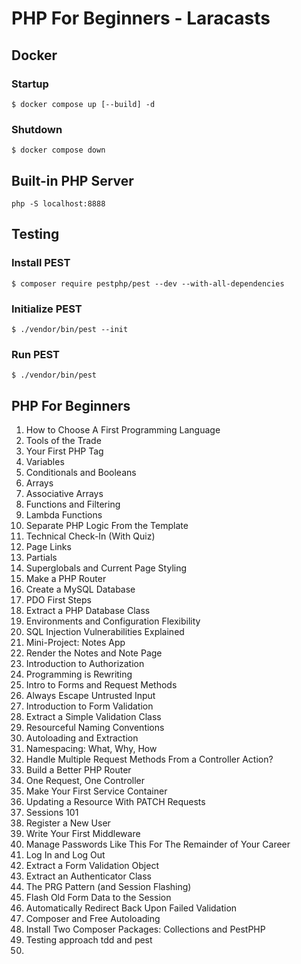 # PHP For Beginners - Laracasts

## Docker

### Startup

`$ docker compose up [--build] -d`

### Shutdown

`$ docker compose down`

## Built-in PHP Server

`php -S localhost:8888`

## Testing

### Install PEST

`$ composer require pestphp/pest --dev --with-all-dependencies`

### Initialize PEST

`$ ./vendor/bin/pest --init`

### Run PEST

`$ ./vendor/bin/pest`

## PHP For Beginners

1. How to Choose A First Programming Language
2. Tools of the Trade
3. Your First PHP Tag
4. Variables
5. Conditionals and Booleans
6. Arrays
7. Associative Arrays
8. Functions and Filtering
9. Lambda Functions
10. Separate PHP Logic From the Template
11. Technical Check-In (With Quiz)
12. Page Links
13. Partials
14. Superglobals and Current Page Styling
15. Make a PHP Router
16. Create a MySQL Database
17. PDO First Steps
18. Extract a PHP Database Class
19. Environments and Configuration Flexibility
20. SQL Injection Vulnerabilities Explained
21. Mini-Project: Notes App
22. Render the Notes and Note Page
23. Introduction to Authorization
24. Programming is Rewriting
25. Intro to Forms and Request Methods
26. Always Escape Untrusted Input
27. Introduction to Form Validation
28. Extract a Simple Validation Class
29. Resourceful Naming Conventions
30. Autoloading and Extraction
31. Namespacing: What, Why, How
32. Handle Multiple Request Methods From a Controller Action?
33. Build a Better PHP Router
34. One Request, One Controller
35. Make Your First Service Container
36. Updating a Resource With PATCH Requests
37. Sessions 101
38. Register a New User
39. Write Your First Middleware
40. Manage Passwords Like This For The Remainder of Your Career
41. Log In and Log Out
42. Extract a Form Validation Object
43. Extract an Authenticator Class
44. The PRG Pattern (and Session Flashing)
45. Flash Old Form Data to the Session
46. Automatically Redirect Back Upon Failed Validation
47. Composer and Free Autoloading
48. Install Two Composer Packages: Collections and PestPHP
49. Testing approach tdd and pest
50.
